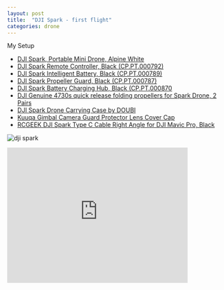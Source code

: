 ```yaml
---
layout: post
title:  "DJI Spark - first flight"
categories: drone
---
```


My Setup
* [DJI Spark, Portable Mini Drone, Alpine White](http://amzn.to/2CfAsI5)
* [DJI Spark Remote Controller, Black (CP.PT.000792)](http://amzn.to/2E2s7ba)
* [DJI Spark Intelligent Battery, Black (CP.PT.000789)](http://amzn.to/2liOj8d)
* [DJI Spark Propeller Guard, Black (CP.PT.000787)](http://amzn.to/2DniW3J)
* [DJI Spark Battery Charging Hub, Black (CP.PT.000870](http://amzn.to/2DmJy4Y)
* [DJI Genuine 4730s quick release folding propellers for Spark Drone, 2 Pairs](http://amzn.to/2E1JV6f)
* [DJI Spark Drone Carrying Case by DOUBI](http://amzn.to/2BJh8lb)
* [Kuuqa Gimbal Camera Guard Protector Lens Cover Cap ](http://amzn.to/2Do4dWu)
* [RCGEEK DJI Spark Type C Cable Right Angle for DJI Mavic Pro, Black](http://amzn.to/2CfBTWZ)

<!--more-->

![dji spark](https://images-na.ssl-images-amazon.com/images/I/71jhZaRKGbL._SL1500_.jpg)

<iframe width="420" height="315" src="https://photos.app.goo.gl/t6Apqh2O95rb8bsv1" frameborder="0" allowfullscreen></iframe>
